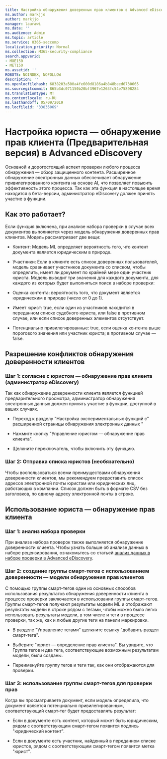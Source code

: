 ```yaml
---
title: Настройка обнаружения доверенных прав клиентов в Advanced eDiscovery
ms.author: markjjo
author: markjjo
manager: laurawi
ms.date: ''
ms.audience: Admin
ms.topic: article
ms.service: O365-seccomp
localization_priority: Normal
ms.collection: M365-security-compliance
search.appverid:
- MOE150
- MET150
ms.assetid: ''
ROBOTS: NOINDEX, NOFOLLOW
description: ''
ms.openlocfilehash: 6838203a500a4fe600d8186a4b848beed0730665
ms.sourcegitcommit: 865b3dc071150b20bf3967e1263fc54e75898284
ms.translationtype: MT
ms.contentlocale: ru-RU
ms.lasthandoff: 05/09/2019
ms.locfileid: "33835069"
---
```

# <a name="set-up-attorney-client-privilege-detection-preview-in-advanced-ediscovery"></a>Настройка юриста — обнаружение прав клиента (Предварительная версия) в Advanced eDiscovery

Основной и дорогостоящий аспект проверки любого процесса обнаружения — обзор защищенного контента. Расширенное обнаружение электронных данных обеспечивает обнаружение привилегированного контента на основе AI, что позволяет повысить эффективность этого процесса. Так как эта функция в настоящее время находится в бета-версии, администратор eDiscovery должен принять участие в функции.

## <a name="how-does-it-work"></a>Как это работает?

Если функция включена, при анализе набора проверки в случае всех документов выполняется через модель обнаружения доверенных прав клиентов. Модель рассматривает две вещи:

- Контент: Модель ML определяет вероятность того, что контент документа является юридическим в природе.

- Участники: Если в клиенте есть список доверенных пользователей, модель сравнивает участников документа со списком, чтобы определить, имеет ли документ по крайней мере один участник юриста.
Модель выводит три значения для каждого документа, для каждого из которых будет выполняться поиск в наборе проверки:

- Оценка контента: вероятность того, что документ является юридическим в природе (число от 0 до 1).

- Имеет юрист: true, если один из участников находится в переданном списке судебного юриста, или false в противном случае, или если список доверенных элементов отсутствует.

-  Потенциально привилегированные: true, если оценка контента выше порогового значения или участник юриста; в противном случае — false.

## <a name="opting-into-attorney-client-privilege-detection"></a>Разрешение конфликтов обнаружения доверенности клиентов

### <a name="step-1-opt-into-attorney-client-privilege-detection-ediscovery-admin"></a>Шаг 1: согласие с юристом — обнаружение прав клиента (администратор eDiscovery)

Так как обнаружение доверенности клиента является функцией предварительного просмотра, администратор обнаружения электронных данных должен принять участие в функции, доступной в ваших случаях.

- Переход к разделу "Настройка экспериментальных функций с" расширенной страницы обнаружения электронных данных "

- Нажмите кнопку "Управление юристом — обнаружение прав клиента".

- Щелкните переключатель, чтобы включить эту функцию.

### <a name="step-2-upload-a-list-of-attorneys-optional"></a>Шаг 2: Отправка списка юристов (необязательно)

Чтобы воспользоваться всеми преимуществами обнаружения доверенности клиентов, мы рекомендуем предоставить список адресов электронной почты юристам или юридических лиц, работающих в компании. Список должен быть в формате CSV без заголовков, по одному адресу электронной почты в строке.

## <a name="leveraging-attorney-client-privilege-detection"></a>Использование юриста — обнаружение прав клиента 

### <a name="step-1-analyze-a-review-set"></a>Шаг 1: анализ набора проверки

При анализе набора проверок также выполняется обнаружение доверенности клиента. Чтобы узнать больше об анализе данных в наборе рецензирования, ознакомьтесь со статьей [анализ данных в наборе проверки в Advanced eDiscovery](analyzing-data-in-review-set.md).

### <a name="step-2-create-a-smart-tag-group-with-attorney-client-privilege-detection-model"></a>Шаг 2: создание группы смарт-тегов с использованием доверенности — модели обнаружения прав клиентов

С помощью группы смарт-тегов один из основных способов использования результатов обнаружения доверенности клиента в процессе проверки заключается в использовании группы смарт-тегов. Группы смарт-тегов получают результаты модели ML и отображают результаты модели в строке рядом с тегами, чтобы можно было легко использовать результаты модели, в том числе и теги в процессе проверки, так же, как и любые другие теги на панели маркировки.

- В разделе "Управление тегами" щелкните ссылку "добавить раздел смарт-тега".

- Выберите "юрист — определение прав клиента". Вы увидите, что Группа тегов и два тега, соответствующие возможным результатам модели, были созданы.

- Переименуйте группу тегов и теги так, как они отображаются для проверки.

### <a name="step-3-use-the-smart-tag-group-for-privilege-review"></a>Шаг 3: использование группы смарт-тегов для проверки прав

Когда вы просматриваете документ, если модель определила, что документ является потенциально привилегированным, соответствующий смарт-тег будет предоставлять результат:

- Если в документе есть контент, который может быть юридическим, рядом с соответствующим смарт-тегом появится подпись "юридический контент".

- Если в документе есть участник, найденный в переданном списке юристов, рядом с соответствующим смарт-тегом появится метка "юрист".